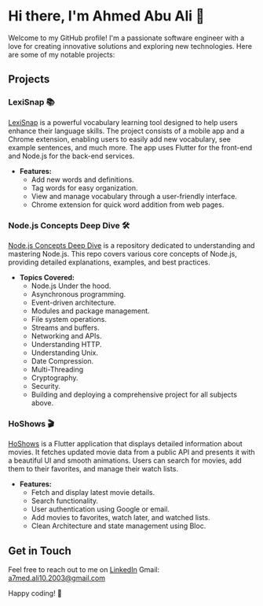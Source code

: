 # Hi there, I'm Ahmed Abu Ali 👋

Welcome to my GitHub profile! I'm a passionate software engineer with a love for creating innovative solutions and exploring new technologies. Here are some of my notable projects:

## Projects

### LexiSnap 📚
[LexiSnap](https://github.com/AhmedAli2003/lexisnap.git) is a powerful vocabulary learning tool designed to help users enhance their language skills. The project consists of a mobile app and a Chrome extension, enabling users to easily add new vocabulary, see example sentences, and much more. The app uses Flutter for the front-end and Node.js for the back-end services.

- **Features:**
  - Add new words and definitions.
  - Tag words for easy organization.
  - View and manage vocabulary through a user-friendly interface.
  - Chrome extension for quick word addition from web pages.

### Node.js Concepts Deep Dive 🛠️
[Node.js Concepts Deep Dive](https://github.com/AhmedAli2003/node.js-concepts.git) is a repository dedicated to understanding and mastering Node.js. This repo covers various core concepts of Node.js, providing detailed explanations, examples, and best practices.

- **Topics Covered:**
  - Node.js Under the hood.
  - Asynchronous programming.
  - Event-driven architecture.
  - Modules and package management.
  - File system operations.
  - Streams and buffers.
  - Networking and APIs.
  - Understanding HTTP.
  - Understanding Unix.
  - Date Compression.
  - Multi-Threading
  - Cryptography.
  - Security.
  - Building and deploying a comprehensive project for all subjects above.

### HoShows 🎬
[HoShows](https://github.com/AhmedAli2003/HoShows) is a Flutter application that displays detailed information about movies. It fetches updated movie data from a public API and presents it with a beautiful UI and smooth animations. Users can search for movies, add them to their favorites, and manage their watch lists.

- **Features:**
  - Fetch and display latest movie details.
  - Search functionality.
  - User authentication using Google or email.
  - Add movies to favorites, watch later, and watched lists.
  - Clean Architecture and state management using Bloc.

## Get in Touch

Feel free to reach out to me on [LinkedIn](https://www.linkedin.com/in/ahmed-ali-b866b8249/)
Gmail: a7med.ali10.2003@gmail.com

Happy coding! 🚀
